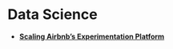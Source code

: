 # Data Science
- **[Scaling Airbnb’s Experimentation Platform](https://medium.com/airbnb-engineering/https-medium-com-jonathan-parks-scaling-erf-23fd17c91166)**
